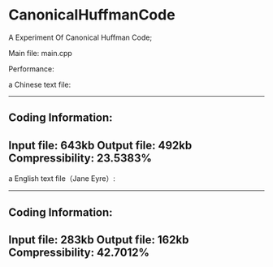 # CanonicalHuffmanCode
A Experiment Of Canonical Huffman Code;

Main file:
main.cpp

Performance:

a Chinese text file:

  --------------------------
  Coding Information:
  --------------------------
  Input file: 643kb
  Output file: 492kb
  Compressibility: 23.5383%
  --------------------------
  
a English text file（Jane Eyre）: 

  --------------------------
  Coding Information:
  --------------------------
  Input file: 283kb
  Output file: 162kb
  Compressibility: 42.7012%
  --------------------------
